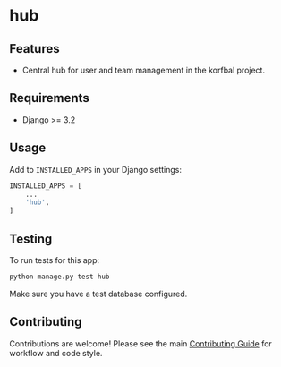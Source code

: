 <!-- Badges: Uncomment and update as needed -->
<!--
![Build Status](https://img.shields.io/github/workflow/status/butros10games/MonoRepo/CI)
![Coverage](https://img.shields.io/codecov/c/github/butros10games/MonoRepo)
![License](https://img.shields.io/github/license/butros10games/MonoRepo)
-->

# hub

## Features
- Central hub for user and team management in the korfbal project.

## Requirements
- Django >= 3.2

## Usage
Add to `INSTALLED_APPS` in your Django settings:
```python
INSTALLED_APPS = [
    ...
    'hub',
]
```

## Testing
To run tests for this app:
```bash
python manage.py test hub
```
Make sure you have a test database configured.

## Contributing
Contributions are welcome! Please see the main [Contributing Guide](../../../../../../docs/contributing.md) for workflow and code style.

<!-- Optionally add a screenshot or architecture diagram here -->
